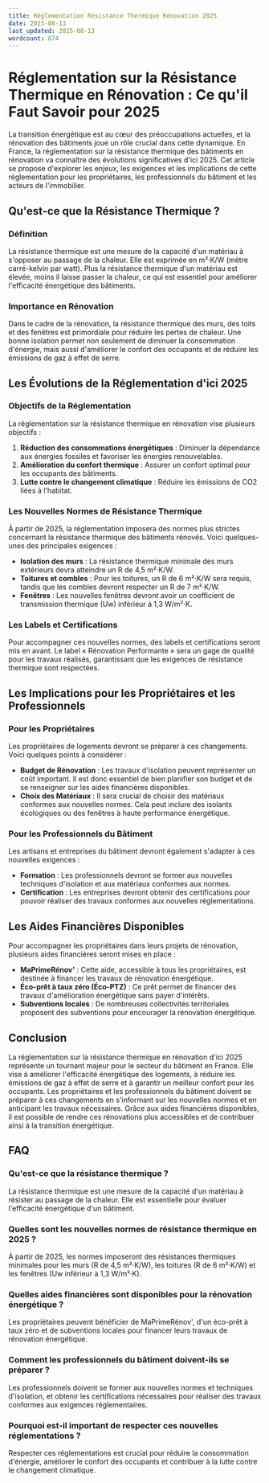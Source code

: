 ```yaml
---
title: Réglementation Résistance Thermique Rénovation 2025
date: 2025-08-13
last_updated: 2025-08-13
wordcount: 874
---
```


# Réglementation sur la Résistance Thermique en Rénovation : Ce qu'il Faut Savoir pour 2025

La transition énergétique est au cœur des préoccupations actuelles, et la rénovation des bâtiments joue un rôle crucial dans cette dynamique. En France, la réglementation sur la résistance thermique des bâtiments en rénovation va connaître des évolutions significatives d'ici 2025. Cet article se propose d'explorer les enjeux, les exigences et les implications de cette réglementation pour les propriétaires, les professionnels du bâtiment et les acteurs de l'immobilier.

## Qu'est-ce que la Résistance Thermique ?

### Définition

La résistance thermique est une mesure de la capacité d'un matériau à s'opposer au passage de la chaleur. Elle est exprimée en m²·K/W (mètre carré-kelvin par watt). Plus la résistance thermique d'un matériau est élevée, moins il laisse passer la chaleur, ce qui est essentiel pour améliorer l'efficacité énergétique des bâtiments.

### Importance en Rénovation

Dans le cadre de la rénovation, la résistance thermique des murs, des toits et des fenêtres est primordiale pour réduire les pertes de chaleur. Une bonne isolation permet non seulement de diminuer la consommation d'énergie, mais aussi d'améliorer le confort des occupants et de réduire les émissions de gaz à effet de serre.

## Les Évolutions de la Réglementation d'ici 2025

### Objectifs de la Réglementation

La réglementation sur la résistance thermique en rénovation vise plusieurs objectifs :

1. **Réduction des consommations énergétiques** : Diminuer la dépendance aux énergies fossiles et favoriser les énergies renouvelables.
2. **Amélioration du confort thermique** : Assurer un confort optimal pour les occupants des bâtiments.
3. **Lutte contre le changement climatique** : Réduire les émissions de CO2 liées à l'habitat.

### Les Nouvelles Normes de Résistance Thermique

À partir de 2025, la réglementation imposera des normes plus strictes concernant la résistance thermique des bâtiments rénovés. Voici quelques-unes des principales exigences :

- **Isolation des murs** : La résistance thermique minimale des murs extérieurs devra atteindre un R de 4,5 m²·K/W.
- **Toitures et combles** : Pour les toitures, un R de 6 m²·K/W sera requis, tandis que les combles devront respecter un R de 7 m²·K/W.
- **Fenêtres** : Les nouvelles fenêtres devront avoir un coefficient de transmission thermique (Uw) inférieur à 1,3 W/m²·K.

### Les Labels et Certifications

Pour accompagner ces nouvelles normes, des labels et certifications seront mis en avant. Le label « Rénovation Performante » sera un gage de qualité pour les travaux réalisés, garantissant que les exigences de résistance thermique sont respectées.

## Les Implications pour les Propriétaires et les Professionnels

### Pour les Propriétaires

Les propriétaires de logements devront se préparer à ces changements. Voici quelques points à considérer :

- **Budget de Rénovation** : Les travaux d'isolation peuvent représenter un coût important. Il est donc essentiel de bien planifier son budget et de se renseigner sur les aides financières disponibles.
- **Choix des Matériaux** : Il sera crucial de choisir des matériaux conformes aux nouvelles normes. Cela peut inclure des isolants écologiques ou des fenêtres à haute performance énergétique.

### Pour les Professionnels du Bâtiment

Les artisans et entreprises du bâtiment devront également s'adapter à ces nouvelles exigences :

- **Formation** : Les professionnels devront se former aux nouvelles techniques d'isolation et aux matériaux conformes aux normes.
- **Certification** : Les entreprises devront obtenir des certifications pour pouvoir réaliser des travaux conformes aux nouvelles réglementations.

## Les Aides Financières Disponibles

Pour accompagner les propriétaires dans leurs projets de rénovation, plusieurs aides financières seront mises en place :

- **MaPrimeRénov'** : Cette aide, accessible à tous les propriétaires, est destinée à financer les travaux de rénovation énergétique.
- **Éco-prêt à taux zéro (Éco-PTZ)** : Ce prêt permet de financer des travaux d'amélioration énergétique sans payer d'intérêts.
- **Subventions locales** : De nombreuses collectivités territoriales proposent des subventions pour encourager la rénovation énergétique.

## Conclusion

La réglementation sur la résistance thermique en rénovation d'ici 2025 représente un tournant majeur pour le secteur du bâtiment en France. Elle vise à améliorer l'efficacité énergétique des logements, à réduire les émissions de gaz à effet de serre et à garantir un meilleur confort pour les occupants. Les propriétaires et les professionnels du bâtiment doivent se préparer à ces changements en s'informant sur les nouvelles normes et en anticipant les travaux nécessaires. Grâce aux aides financières disponibles, il est possible de rendre ces rénovations plus accessibles et de contribuer ainsi à la transition énergétique.

## FAQ

### Qu'est-ce que la résistance thermique ?

La résistance thermique est une mesure de la capacité d'un matériau à résister au passage de la chaleur. Elle est essentielle pour évaluer l'efficacité énergétique d'un bâtiment.

### Quelles sont les nouvelles normes de résistance thermique en 2025 ?

À partir de 2025, les normes imposeront des résistances thermiques minimales pour les murs (R de 4,5 m²·K/W), les toitures (R de 6 m²·K/W) et les fenêtres (Uw inférieur à 1,3 W/m²·K).

### Quelles aides financières sont disponibles pour la rénovation énergétique ?

Les propriétaires peuvent bénéficier de MaPrimeRénov', d'un éco-prêt à taux zéro et de subventions locales pour financer leurs travaux de rénovation énergétique.

### Comment les professionnels du bâtiment doivent-ils se préparer ?

Les professionnels doivent se former aux nouvelles normes et techniques d'isolation, et obtenir les certifications nécessaires pour réaliser des travaux conformes aux exigences réglementaires.

### Pourquoi est-il important de respecter ces nouvelles réglementations ?

Respecter ces réglementations est crucial pour réduire la consommation d'énergie, améliorer le confort des occupants et contribuer à la lutte contre le changement climatique.